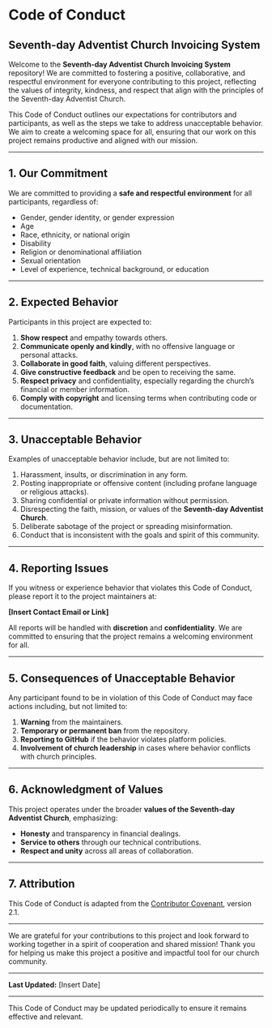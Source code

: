 # Code of Conduct

## Seventh-day Adventist Church Invoicing System

Welcome to the **Seventh-day Adventist Church Invoicing System** repository! We are committed to fostering a positive, collaborative, and respectful environment for everyone contributing to this project, reflecting the values of integrity, kindness, and respect that align with the principles of the Seventh-day Adventist Church.  

This Code of Conduct outlines our expectations for contributors and participants, as well as the steps we take to address unacceptable behavior. We aim to create a welcoming space for all, ensuring that our work on this project remains productive and aligned with our mission.

---

## 1. Our Commitment

We are committed to providing a **safe and respectful environment** for all participants, regardless of:

- Gender, gender identity, or gender expression  
- Age  
- Race, ethnicity, or national origin  
- Disability  
- Religion or denominational affiliation  
- Sexual orientation  
- Level of experience, technical background, or education  

---

## 2. Expected Behavior

Participants in this project are expected to:

1. **Show respect** and empathy towards others.  
2. **Communicate openly and kindly**, with no offensive language or personal attacks.  
3. **Collaborate in good faith**, valuing different perspectives.  
4. **Give constructive feedback** and be open to receiving the same.  
5. **Respect privacy** and confidentiality, especially regarding the church’s financial or member information.  
6. **Comply with copyright** and licensing terms when contributing code or documentation.  

---

## 3. Unacceptable Behavior

Examples of unacceptable behavior include, but are not limited to:

1. Harassment, insults, or discrimination in any form.  
2. Posting inappropriate or offensive content (including profane language or religious attacks).  
3. Sharing confidential or private information without permission.  
4. Disrespecting the faith, mission, or values of the **Seventh-day Adventist Church**.  
5. Deliberate sabotage of the project or spreading misinformation.  
6. Conduct that is inconsistent with the goals and spirit of this community.  

---

## 4. Reporting Issues

If you witness or experience behavior that violates this Code of Conduct, please report it to the project maintainers at:

**[Insert Contact Email or Link]**  

All reports will be handled with **discretion** and **confidentiality**. We are committed to ensuring that the project remains a welcoming environment for all.

---

## 5. Consequences of Unacceptable Behavior

Any participant found to be in violation of this Code of Conduct may face actions including, but not limited to:

1. **Warning** from the maintainers.  
2. **Temporary or permanent ban** from the repository.  
3. **Reporting to GitHub** if the behavior violates platform policies.  
4. **Involvement of church leadership** in cases where behavior conflicts with church principles.

---

## 6. Acknowledgment of Values

This project operates under the broader **values of the Seventh-day Adventist Church**, emphasizing:

- **Honesty** and transparency in financial dealings.  
- **Service to others** through our technical contributions.  
- **Respect and unity** across all areas of collaboration.  

---

## 7. Attribution

This Code of Conduct is adapted from the [Contributor Covenant](https://www.contributor-covenant.org/), version 2.1.  

---

We are grateful for your contributions to this project and look forward to working together in a spirit of cooperation and shared mission! Thank you for helping us make this project a positive and impactful tool for our church community.

---

**Last Updated:** [Insert Date]  

---

This Code of Conduct may be updated periodically to ensure it remains effective and relevant.
